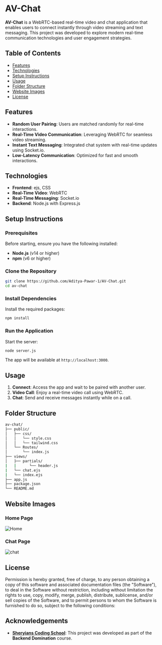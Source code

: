 # AV-Chat

**AV-Chat** is a WebRTC-based real-time video and chat application that enables users to connect instantly through video streaming and text messaging. This project was developed to explore modern real-time communication technologies and user engagement strategies.

## Table of Contents

- [Features](#features)
- [Technologies](#technologies)
- [Setup Instructions](#setup-instructions)
- [Usage](#usage)
- [Folder Structure](#folder-structure)
- [Website Images](#website-images)
- [License](#license)

## Features

- **Random User Pairing**: Users are matched randomly for real-time interactions.
- **Real-Time Video Communication**: Leveraging WebRTC for seamless video streaming.
- **Instant Text Messaging**: Integrated chat system with real-time updates using Socket.io.
- **Low-Latency Communication**: Optimized for fast and smooth interactions.

## Technologies

- **Frontend**: ejs, CSS
- **Real-Time Video**: WebRTC
- **Real-Time Messaging**: Socket.io
- **Backend**: Node.js with Express.js

## Setup Instructions

### Prerequisites

Before starting, ensure you have the following installed:

- **Node.js** (v14 or higher)
- **npm** (v6 or higher)

### Clone the Repository

```bash
git clone https://github.com/Aditya-Pawar-1/AV-Chat.git
cd av-chat
```

### Install Dependencies

Install the required packages:

```bash
npm install
```

### Run the Application

Start the server:

```bash
node server.js
```

The app will be available at `http://localhost:3000`.

## Usage

1. **Connect**: Access the app and wait to be paired with another user.
2. **Video Call**: Enjoy a real-time video call using WebRTC.
3. **Chat**: Send and receive messages instantly while on a call.

## Folder Structure

```bash
av-chat/
├── public/
│   ├── css/
│   │   └── style.css
│   │   └── tailwind.css
│   └── Routes/
│       └── index.js
├── views/
│   ├── partials/
|   |      └── header.js
|   └── chat.ejs
|   └── index.ejs
├── app.js
├── package.json
└── README.md
```

## Website Images

### Home Page
![Home](https://github.com/user-attachments/assets/37617c3c-9104-4955-9012-27ab77a41081)

### Chat Page
![chat](https://github.com/user-attachments/assets/28ff724e-e9c9-46d0-b027-efe4f23093d1)


## License

Permission is hereby granted, free of charge, to any person obtaining a copy of this software and associated documentation files (the "Software"), to deal in the Software without restriction, including without limitation the rights to use, copy, modify, merge, publish, distribute, sublicense, and/or sell copies of the Software, and to permit persons to whom the Software is furnished to do so, subject to the following conditions:

## Acknowledgements

- **[Sheryians Coding School](https://sheryians.com/)**: This project was developed as part of the **Backend Domination** course.
